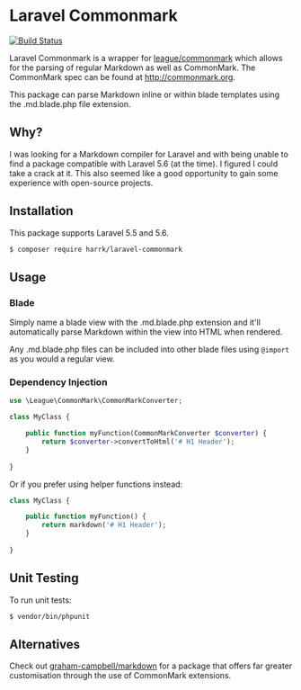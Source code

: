 # Laravel Commonmark
[![Build Status](https://travis-ci.org/Harrk/laravel-commonmark.svg?branch=master)](https://travis-ci.org/Harrk/laravel-commonmark)

Laravel Commonmark is a wrapper for [league/commonmark](https://github.com/thephpleague/commonmark)
which allows for the parsing of regular Markdown as well as CommonMark.
The CommonMark spec can be found at <http://commonmark.org>.

This package can parse Markdown inline or within blade templates using the .md.blade.php file extension.

## Why?
I was looking for a Markdown compiler for Laravel and with being unable to find a package 
compatible with Laravel 5.6 (at the time).
I figured I could take a crack at it.
This also seemed like a good opportunity to gain some experience with open-source projects.

## Installation
This package supports Laravel 5.5 and 5.6.

```bash
$ composer require harrk/laravel-commonmark
```

## Usage
### Blade
Simply name a blade view with the .md.blade.php extension and it'll automatically parse Markdown
within the view into HTML when rendered.

Any .md.blade.php files can be included into other blade files using `@import` as you would a regular view.

### Dependency Injection
```php
use \League\CommonMark\CommonMarkConverter;

class MyClass {

    public function myFunction(CommonMarkConverter $converter) {
        return $converter->convertToHtml('# H1 Header');
    }
    
}
```

Or if you prefer using helper functions instead:
```php
class MyClass {

    public function myFunction() {
        return markdown('# H1 Header');
    }
    
}
```

## Unit Testing
To run unit tests: 
```bash
$ vendor/bin/phpunit
```

## Alternatives
Check out [graham-campbell/markdown](https://github.com/GrahamCampbell/Laravel-Markdown) for a package that 
offers far greater customisation through the use of CommonMark extensions.